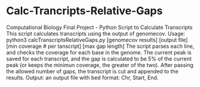 # Calc-Trancripts-Relative-Gaps
Computational Biology Final Project - Python Script to Calculate Transcripts
This script calculates transcripts using the output of genomecov.
Usage: python3 calcTranscriptsRelativeGaps.py [genomecov results] [output file] [min coverage # per tanscript] [max gap length]
The script parses each line, and checks the coverage for each base in the genome.
The current peak is saved for each transcript, and the gap is calculated to be 5% of the current peak (or keeps the minimun coverage, the greater of the two).
After passing the allowed number of gaps, the transcript is cut and appended to the results.
Output: an output file with bed format: Chr, Start, End.
